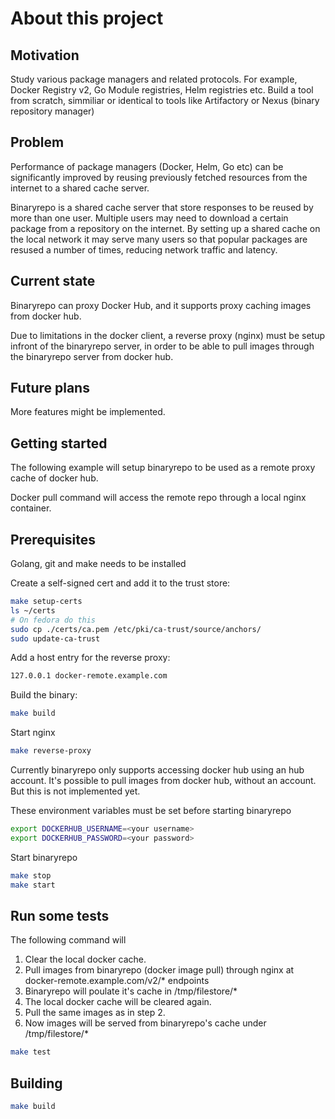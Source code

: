 # About this project
## Motivation

Study various package managers and related protocols. For example, Docker Registry v2, Go Module registries, Helm registries etc.
Build a tool from scratch, simmiliar or identical to tools like Artifactory or Nexus (binary repository manager)
## Problem

Performance of package managers (Docker, Helm, Go etc) can be significantly improved by reusing previously fetched resources from the internet to a shared cache server.

Binaryrepo is a shared cache server that store responses to be reused by more than one user.
Multiple users may need to download a certain package from a repository on the internet.
By setting up a shared cache on the local network it may serve many users so that popular packages are
resused a number of times, reducing network traffic and latency.
## Current state

Binaryrepo can proxy Docker Hub, and it supports proxy caching images from docker hub.

Due to limitations in the docker client, a reverse proxy (nginx) must be setup infront of the binaryrepo server,
in order to be able to pull images through the binaryrepo server from docker hub.

## Future plans
More features might be implemented.
## Getting started

The following example will setup binaryrepo to be used
as a remote proxy cache of docker hub.

Docker pull command will access the remote repo through a local nginx container.

## Prerequisites

Golang, git and make needs to be installed

Create a self-signed cert and add it to the trust store:
```bash
make setup-certs
ls ~/certs
# On fedora do this
sudo cp ./certs/ca.pem /etc/pki/ca-trust/source/anchors/
sudo update-ca-trust
```

Add a host entry for the reverse proxy:
```bash
127.0.0.1 docker-remote.example.com
```

Build the binary:
```bash
make build
```

Start nginx
```bash
make reverse-proxy
```

Currently binaryrepo only supports accessing docker hub using an hub account.
It's possible to pull images from docker hub, without an account. But this is not implemented yet.

These environment variables must be set before starting binaryrepo

```bash
export DOCKERHUB_USERNAME=<your username>
export DOCKERHUB_PASSWORD=<your password>
```

Start binaryrepo
```bash
make stop
make start
```

## Run some tests
The following command will

1. Clear the local docker cache.
2. Pull images from binaryrepo (docker image pull) through nginx at docker-remote.example.com/v2/* endpoints
3. Binaryrepo will poulate it's cache in /tmp/filestore/*
4. The local docker cache will be cleared again.
5. Pull the same images as in step 2.
6. Now images will be served from binaryrepo's cache under /tmp/filestore/*

```bash
make test
```
## Building

```bash
make build
```